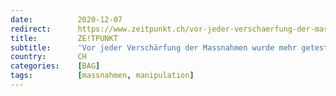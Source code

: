 ```yaml
---
date:          2020-12-07
redirect:      https://www.zeitpunkt.ch/vor-jeder-verschaerfung-der-massnahmen-wurde-mehr-getestet
title:         ZE!TPUNKT
subtitle:      'Vor jeder Verschärfung der Massnahmen wurde mehr getestet'
country:       CH
categories:    [BAG]
tags:          [massnahmen, manipulation]
---
```

